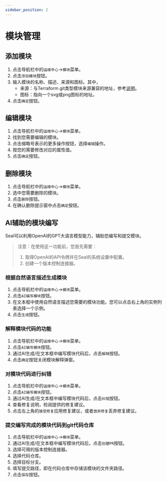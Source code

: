 ```yaml
---
sidebar_position: 2
---
```


# 模块管理

## 添加模块

1. 点击导航栏中的`运维中心`->`模块`菜单。
2. 点击`添加模块`按钮。
3. 输入模块的名称、描述、来源和图标。其中，
    - 来源：与Terraform git类型模块来源兼容的地址，参考[说明](https://developer.hashicorp.com/terraform/language/modules/sources#module-sources)。
    - 图标：指向一个svg或png图标的地址。
4. 点击`确定`按钮。

## 编辑模块

1. 点击导航栏中的`运维中心`->`模块`菜单。
2. 找到您需要编辑的模块。
3. 点击缩略号表示的更多操作按钮，选择`编辑`操作。
4. 按您的需要修改对应的属性值。
5. 点击`确定`按钮。

## 删除模块

1. 点击导航栏中的`运维中心`->`模块`菜单。
2. 选中您需要删除的模块。
3. 点击`删除`按钮。
4. 在确认删除提示窗中点击`确定`按钮。


## AI辅助的模块编写

Seal可以利用OpenAI的GPT大语言模型能力，辅助您编写和提交模块。

> 注意：在使用这一功能前，您首先需要：
> 1. 取得OpenAI的API令牌并在Seal的系统设置中配置。
> 2. 创建一个版本控制连接器。

### 根据自然语言描述生成模块

1. 点击导航栏中的`运维中心`->`模块`菜单。
2. 点击`AI编写模块`按钮。
3. 在文本框中使用自然语言描述您需要的模块功能。您可以点击右上角的实例列表选择一个示例。
4. 点击`生成`按钮。

### 解释模块代码的功能

1. 点击导航栏中的`运维中心`->`模块`菜单。
2. 点击`AI编写模块`按钮。
3. 通过AI生成/在文本框中编写模块代码后，点击`解释`按钮。
4. 点击`确定`按钮关闭模块解释弹窗。

### 对模块代码进行纠错

1. 点击导航栏中的`运维中心`->`模块`菜单。
2. 点击`AI编写模块`按钮。
3. 通过AI生成/在文本框中编写模块代码后，点击`纠错`按钮。
4. 查看修复说明，检阅提供的修复建议。
5. 点击左上角的`接受修复`应用修复建议，或者`放弃修复`丢弃修复建议。

### 提交编写完成的模块代码到git代码仓库

1. 点击导航栏中的`运维中心`->`模块`菜单。
2. 通过AI生成/在文本框中编写模块代码后，点击`创建PR`按钮。
3. 选择可用的版本控制连接器。
4. 选择代码仓库。
5. 选择目标分支。
6. 填写提交路径，即在代码仓库中存储该模块的文件夹路径。
7. 点击`保存`按钮。
